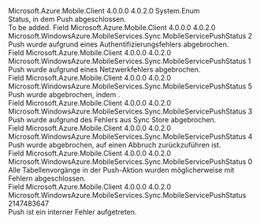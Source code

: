 <Type Name="MobileServicePushStatus" FullName="Microsoft.WindowsAzure.MobileServices.Sync.MobileServicePushStatus">
  <TypeSignature Language="C#" Value="public enum MobileServicePushStatus" />
  <TypeSignature Language="ILAsm" Value=".class public auto ansi sealed MobileServicePushStatus extends System.Enum" />
  <TypeSignature Language="DocId" Value="T:Microsoft.WindowsAzure.MobileServices.Sync.MobileServicePushStatus" />
  <TypeSignature Language="VB.NET" Value="Public Enum MobileServicePushStatus" />
  <TypeSignature Language="F#" Value="type MobileServicePushStatus = " />
  <AssemblyInfo>
    <AssemblyName>Microsoft.Azure.Mobile.Client</AssemblyName>
    <AssemblyVersion>4.0.0.0</AssemblyVersion>
    <AssemblyVersion>4.0.2.0</AssemblyVersion>
  </AssemblyInfo>
  <Base>
    <BaseTypeName>System.Enum</BaseTypeName>
  </Base>
  <Docs>
    <summary>
            Status, in dem Push abgeschlossen.
            </summary>
    <remarks>To be added.</remarks>
  </Docs>
  <Members>
    <Member MemberName="CancelledByAuthenticationError">
      <MemberSignature Language="C#" Value="CancelledByAuthenticationError" />
      <MemberSignature Language="ILAsm" Value=".field public static literal valuetype Microsoft.WindowsAzure.MobileServices.Sync.MobileServicePushStatus CancelledByAuthenticationError = int32(2)" />
      <MemberSignature Language="DocId" Value="F:Microsoft.WindowsAzure.MobileServices.Sync.MobileServicePushStatus.CancelledByAuthenticationError" />
      <MemberSignature Language="VB.NET" Value="CancelledByAuthenticationError" />
      <MemberSignature Language="F#" Value="CancelledByAuthenticationError = 2" Usage="Microsoft.WindowsAzure.MobileServices.Sync.MobileServicePushStatus.CancelledByAuthenticationError" />
      <MemberType>Field</MemberType>
      <AssemblyInfo>
        <AssemblyName>Microsoft.Azure.Mobile.Client</AssemblyName>
        <AssemblyVersion>4.0.0.0</AssemblyVersion>
        <AssemblyVersion>4.0.2.0</AssemblyVersion>
      </AssemblyInfo>
      <ReturnValue>
        <ReturnType>Microsoft.WindowsAzure.MobileServices.Sync.MobileServicePushStatus</ReturnType>
      </ReturnValue>
      <MemberValue>2</MemberValue>
      <Docs>
        <summary>
            Push wurde aufgrund eines Authentifizierungsfehlers abgebrochen.
            </summary>
      </Docs>
    </Member>
    <Member MemberName="CancelledByNetworkError">
      <MemberSignature Language="C#" Value="CancelledByNetworkError" />
      <MemberSignature Language="ILAsm" Value=".field public static literal valuetype Microsoft.WindowsAzure.MobileServices.Sync.MobileServicePushStatus CancelledByNetworkError = int32(1)" />
      <MemberSignature Language="DocId" Value="F:Microsoft.WindowsAzure.MobileServices.Sync.MobileServicePushStatus.CancelledByNetworkError" />
      <MemberSignature Language="VB.NET" Value="CancelledByNetworkError" />
      <MemberSignature Language="F#" Value="CancelledByNetworkError = 1" Usage="Microsoft.WindowsAzure.MobileServices.Sync.MobileServicePushStatus.CancelledByNetworkError" />
      <MemberType>Field</MemberType>
      <AssemblyInfo>
        <AssemblyName>Microsoft.Azure.Mobile.Client</AssemblyName>
        <AssemblyVersion>4.0.0.0</AssemblyVersion>
        <AssemblyVersion>4.0.2.0</AssemblyVersion>
      </AssemblyInfo>
      <ReturnValue>
        <ReturnType>Microsoft.WindowsAzure.MobileServices.Sync.MobileServicePushStatus</ReturnType>
      </ReturnValue>
      <MemberValue>1</MemberValue>
      <Docs>
        <summary>
            Push wurde aufgrund eines Netzwerkfehlers abgebrochen.
            </summary>
      </Docs>
    </Member>
    <Member MemberName="CancelledByOperation">
      <MemberSignature Language="C#" Value="CancelledByOperation" />
      <MemberSignature Language="ILAsm" Value=".field public static literal valuetype Microsoft.WindowsAzure.MobileServices.Sync.MobileServicePushStatus CancelledByOperation = int32(5)" />
      <MemberSignature Language="DocId" Value="F:Microsoft.WindowsAzure.MobileServices.Sync.MobileServicePushStatus.CancelledByOperation" />
      <MemberSignature Language="VB.NET" Value="CancelledByOperation" />
      <MemberSignature Language="F#" Value="CancelledByOperation = 5" Usage="Microsoft.WindowsAzure.MobileServices.Sync.MobileServicePushStatus.CancelledByOperation" />
      <MemberType>Field</MemberType>
      <AssemblyInfo>
        <AssemblyName>Microsoft.Azure.Mobile.Client</AssemblyName>
        <AssemblyVersion>4.0.0.0</AssemblyVersion>
        <AssemblyVersion>4.0.2.0</AssemblyVersion>
      </AssemblyInfo>
      <ReturnValue>
        <ReturnType>Microsoft.WindowsAzure.MobileServices.Sync.MobileServicePushStatus</ReturnType>
      </ReturnValue>
      <MemberValue>5</MemberValue>
      <Docs>
        <summary>
            Push wurde abgebrochen, indem <see cref="T:Microsoft.WindowsAzure.MobileServices.Sync.IMobileServiceTableOperation" />.
            </summary>
      </Docs>
    </Member>
    <Member MemberName="CancelledBySyncStoreError">
      <MemberSignature Language="C#" Value="CancelledBySyncStoreError" />
      <MemberSignature Language="ILAsm" Value=".field public static literal valuetype Microsoft.WindowsAzure.MobileServices.Sync.MobileServicePushStatus CancelledBySyncStoreError = int32(3)" />
      <MemberSignature Language="DocId" Value="F:Microsoft.WindowsAzure.MobileServices.Sync.MobileServicePushStatus.CancelledBySyncStoreError" />
      <MemberSignature Language="VB.NET" Value="CancelledBySyncStoreError" />
      <MemberSignature Language="F#" Value="CancelledBySyncStoreError = 3" Usage="Microsoft.WindowsAzure.MobileServices.Sync.MobileServicePushStatus.CancelledBySyncStoreError" />
      <MemberType>Field</MemberType>
      <AssemblyInfo>
        <AssemblyName>Microsoft.Azure.Mobile.Client</AssemblyName>
        <AssemblyVersion>4.0.0.0</AssemblyVersion>
        <AssemblyVersion>4.0.2.0</AssemblyVersion>
      </AssemblyInfo>
      <ReturnValue>
        <ReturnType>Microsoft.WindowsAzure.MobileServices.Sync.MobileServicePushStatus</ReturnType>
      </ReturnValue>
      <MemberValue>3</MemberValue>
      <Docs>
        <summary>
            Push wurde aufgrund des Fehlers aus Sync Store abgebrochen.
            </summary>
      </Docs>
    </Member>
    <Member MemberName="CancelledByToken">
      <MemberSignature Language="C#" Value="CancelledByToken" />
      <MemberSignature Language="ILAsm" Value=".field public static literal valuetype Microsoft.WindowsAzure.MobileServices.Sync.MobileServicePushStatus CancelledByToken = int32(4)" />
      <MemberSignature Language="DocId" Value="F:Microsoft.WindowsAzure.MobileServices.Sync.MobileServicePushStatus.CancelledByToken" />
      <MemberSignature Language="VB.NET" Value="CancelledByToken" />
      <MemberSignature Language="F#" Value="CancelledByToken = 4" Usage="Microsoft.WindowsAzure.MobileServices.Sync.MobileServicePushStatus.CancelledByToken" />
      <MemberType>Field</MemberType>
      <AssemblyInfo>
        <AssemblyName>Microsoft.Azure.Mobile.Client</AssemblyName>
        <AssemblyVersion>4.0.0.0</AssemblyVersion>
        <AssemblyVersion>4.0.2.0</AssemblyVersion>
      </AssemblyInfo>
      <ReturnValue>
        <ReturnType>Microsoft.WindowsAzure.MobileServices.Sync.MobileServicePushStatus</ReturnType>
      </ReturnValue>
      <MemberValue>4</MemberValue>
      <Docs>
        <summary>
            Push wurde abgebrochen, auf einen Abbruch zurückzuführen ist.
            </summary>
      </Docs>
    </Member>
    <Member MemberName="Complete">
      <MemberSignature Language="C#" Value="Complete" />
      <MemberSignature Language="ILAsm" Value=".field public static literal valuetype Microsoft.WindowsAzure.MobileServices.Sync.MobileServicePushStatus Complete = int32(0)" />
      <MemberSignature Language="DocId" Value="F:Microsoft.WindowsAzure.MobileServices.Sync.MobileServicePushStatus.Complete" />
      <MemberSignature Language="VB.NET" Value="Complete" />
      <MemberSignature Language="F#" Value="Complete = 0" Usage="Microsoft.WindowsAzure.MobileServices.Sync.MobileServicePushStatus.Complete" />
      <MemberType>Field</MemberType>
      <AssemblyInfo>
        <AssemblyName>Microsoft.Azure.Mobile.Client</AssemblyName>
        <AssemblyVersion>4.0.0.0</AssemblyVersion>
        <AssemblyVersion>4.0.2.0</AssemblyVersion>
      </AssemblyInfo>
      <ReturnValue>
        <ReturnType>Microsoft.WindowsAzure.MobileServices.Sync.MobileServicePushStatus</ReturnType>
      </ReturnValue>
      <MemberValue>0</MemberValue>
      <Docs>
        <summary>
            Alle Tabellenvorgänge in der Push-Aktion wurden möglicherweise mit Fehlern abgeschlossen.
            </summary>
      </Docs>
    </Member>
    <Member MemberName="InternalError">
      <MemberSignature Language="C#" Value="InternalError" />
      <MemberSignature Language="ILAsm" Value=".field public static literal valuetype Microsoft.WindowsAzure.MobileServices.Sync.MobileServicePushStatus InternalError = int32(2147483647)" />
      <MemberSignature Language="DocId" Value="F:Microsoft.WindowsAzure.MobileServices.Sync.MobileServicePushStatus.InternalError" />
      <MemberSignature Language="VB.NET" Value="InternalError" />
      <MemberSignature Language="F#" Value="InternalError = 2147483647" Usage="Microsoft.WindowsAzure.MobileServices.Sync.MobileServicePushStatus.InternalError" />
      <MemberType>Field</MemberType>
      <AssemblyInfo>
        <AssemblyName>Microsoft.Azure.Mobile.Client</AssemblyName>
        <AssemblyVersion>4.0.0.0</AssemblyVersion>
        <AssemblyVersion>4.0.2.0</AssemblyVersion>
      </AssemblyInfo>
      <ReturnValue>
        <ReturnType>Microsoft.WindowsAzure.MobileServices.Sync.MobileServicePushStatus</ReturnType>
      </ReturnValue>
      <MemberValue>2147483647</MemberValue>
      <Docs>
        <summary>
            Push ist ein interner Fehler aufgetreten.
            </summary>
      </Docs>
    </Member>
  </Members>
</Type>